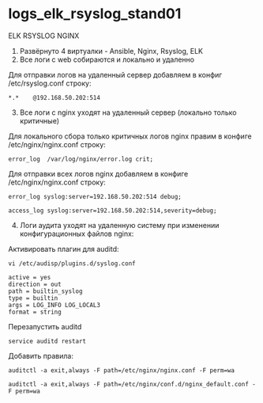 # logs_elk_rsyslog_stand01
ELK RSYSLOG NGINX

1. Развёрнуто 4 виртуалки - Ansible, Nginx, Rsyslog, ELK
2. Все логи с web собираются и локально и удаленно

Для отправки логов на удаленный сервер добавляем в конфиг /etc/rsyslog.conf строку:

`*.*    @192.168.50.202:514`

3. Все логи с nginx уходят на удаленный сервер (локально только критичные)

Для локального сбора только критичных логов nginx правим в конфиге /etc/nginx/nginx.conf строку:

`error_log  /var/log/nginx/error.log crit;`

Для отправки всех логов nginx добавляем в конфиге /etc/nginx/nginx.conf строку:

`error_log syslog:server=192.168.50.202:514 debug;`

`access_log syslog:server=192.168.50.202:514,severity=debug;`

4. Логи аудита уходят на удаленную систему при изменении конфигурационных файлов nginx:

Активировать плагин для auditd:

`vi /etc/audisp/plugins.d/syslog.conf`

 ```
 active = yes
direction = out
path = builtin_syslog
type = builtin
args = LOG_INFO LOG_LOCAL3
format = string
```
Перезапустить auditd

`service auditd restart`

Добавить правила:

`auditctl -a exit,always -F path=/etc/nginx/nginx.conf -F perm=wa`

`auditctl -a exit,always -F path=/etc/nginx/conf.d/nginx_default.conf -F perm=wa`

